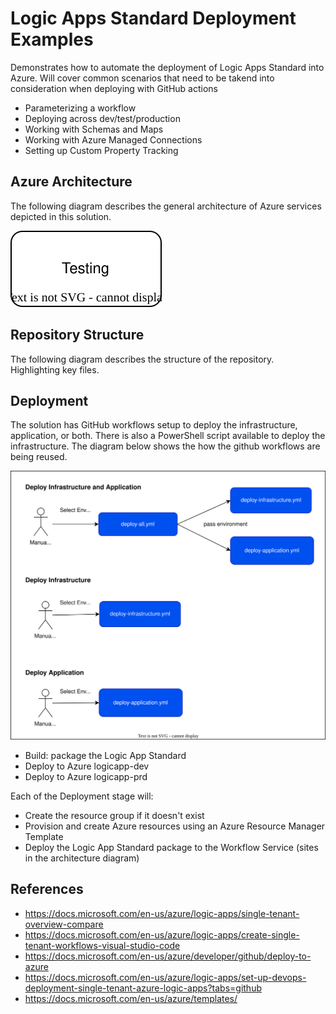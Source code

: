 # Logic Apps Standard Deployment Examples

Demonstrates how to automate the deployment of Logic Apps Standard into Azure.  Will cover common scenarios that need to be takend into consideration when deploying with GitHub actions

- Parameterizing a workflow
- Deploying across dev/test/production
- Working with Schemas and Maps
- Working with Azure Managed Connections
- Setting up Custom Property Tracking

## Azure Architecture
The following diagram describes the general architecture of Azure services depicted in this solution.

![Azure Architecture](docs/img/architecture-azure.drawio.svg)

## Repository Structure
The following diagram describes the structure of the repository.  Highlighting key files.

## Deployment
The solution has GitHub workflows setup to deploy the infrastructure, application, or both.  There is also a PowerShell script available to deploy the infrastructure.  The diagram below shows the how the github workflows are being reused.

![CI/CD Architecture](docs/img/architecture-cicd.drawio.svg)

- Build: package the Logic App Standard
- Deploy to Azure logicapp-dev
- Deploy to Azure logicapp-prd

Each of the Deployment stage will:

- Create the resource group if it doesn't exist
- Provision and create Azure resources using an Azure Resource Manager Template
- Deploy the Logic App Standard package to the Workflow Service (sites in the architecture diagram)

## References

- https://docs.microsoft.com/en-us/azure/logic-apps/single-tenant-overview-compare
- https://docs.microsoft.com/en-us/azure/logic-apps/create-single-tenant-workflows-visual-studio-code
- https://docs.microsoft.com/en-us/azure/developer/github/deploy-to-azure
- https://docs.microsoft.com/en-us/azure/logic-apps/set-up-devops-deployment-single-tenant-azure-logic-apps?tabs=github
- https://docs.microsoft.com/en-us/azure/templates/
